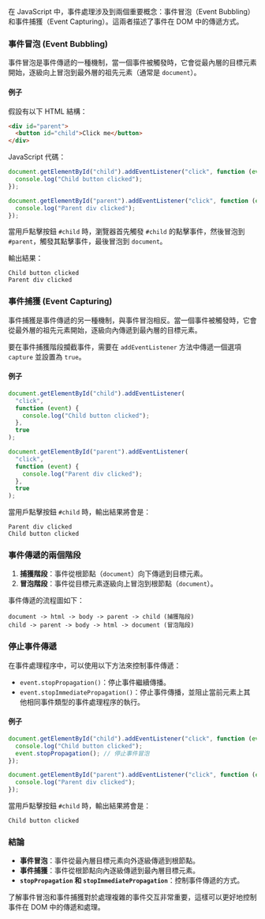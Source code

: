 在 JavaScript 中，事件處理涉及到兩個重要概念：事件冒泡（Event Bubbling）和事件捕獲（Event Capturing）。這兩者描述了事件在 DOM 中的傳遞方式。

### 事件冒泡 (Event Bubbling)

事件冒泡是事件傳遞的一種機制，當一個事件被觸發時，它會從最內層的目標元素開始，逐級向上冒泡到最外層的祖先元素（通常是 `document`）。

#### 例子

假設有以下 HTML 結構：

```html
<div id="parent">
  <button id="child">Click me</button>
</div>
```

JavaScript 代碼：

```javascript
document.getElementById("child").addEventListener("click", function (event) {
  console.log("Child button clicked");
});

document.getElementById("parent").addEventListener("click", function (event) {
  console.log("Parent div clicked");
});
```

當用戶點擊按鈕 `#child` 時，瀏覽器首先觸發 `#child` 的點擊事件，然後冒泡到 `#parent`，觸發其點擊事件，最後冒泡到 `document`。

輸出結果：

```
Child button clicked
Parent div clicked
```

### 事件捕獲 (Event Capturing)

事件捕獲是事件傳遞的另一種機制，與事件冒泡相反。當一個事件被觸發時，它會從最外層的祖先元素開始，逐級向內傳遞到最內層的目標元素。

要在事件捕獲階段攔截事件，需要在 `addEventListener` 方法中傳遞一個選項 `capture` 並設置為 `true`。

#### 例子

```javascript
document.getElementById("child").addEventListener(
  "click",
  function (event) {
    console.log("Child button clicked");
  },
  true
);

document.getElementById("parent").addEventListener(
  "click",
  function (event) {
    console.log("Parent div clicked");
  },
  true
);
```

當用戶點擊按鈕 `#child` 時，輸出結果將會是：

```
Parent div clicked
Child button clicked
```

### 事件傳遞的兩個階段

1. **捕獲階段**：事件從根節點（`document`）向下傳遞到目標元素。
2. **冒泡階段**：事件從目標元素逐級向上冒泡到根節點（`document`）。

事件傳遞的流程圖如下：

```
document -> html -> body -> parent -> child (捕獲階段)
child -> parent -> body -> html -> document (冒泡階段)
```

### 停止事件傳遞

在事件處理程序中，可以使用以下方法來控制事件傳遞：

- `event.stopPropagation()`：停止事件繼續傳播。
- `event.stopImmediatePropagation()`：停止事件傳播，並阻止當前元素上其他相同事件類型的事件處理程序的執行。

#### 例子

```javascript
document.getElementById("child").addEventListener("click", function (event) {
  console.log("Child button clicked");
  event.stopPropagation(); // 停止事件冒泡
});

document.getElementById("parent").addEventListener("click", function (event) {
  console.log("Parent div clicked");
});
```

當用戶點擊按鈕 `#child` 時，輸出結果將會是：

```
Child button clicked
```

### 結論

- **事件冒泡**：事件從最內層目標元素向外逐級傳遞到根節點。
- **事件捕獲**：事件從根節點向內逐級傳遞到最內層目標元素。
- **`stopPropagation` 和 `stopImmediatePropagation`**：控制事件傳遞的方式。

了解事件冒泡和事件捕獲對於處理複雜的事件交互非常重要，這樣可以更好地控制事件在 DOM 中的傳遞和處理。
